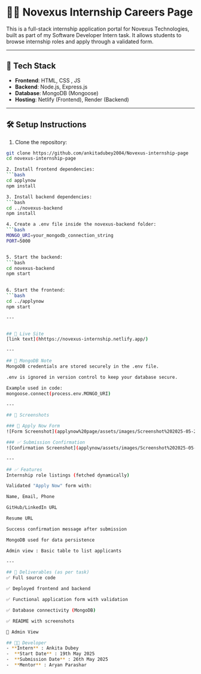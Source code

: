 # 🧑‍💻 Novexus Internship Careers Page

This is a full-stack internship application portal for Novexus Technologies, built as part of my Software Developer Intern task. It allows students to browse internship roles and apply through a validated form.

---

## 🚀 Tech Stack

- **Frontend**: HTML, CSS , JS
- **Backend**: Node.js, Express.js
- **Database**: MongoDB (Mongoose)
- **Hosting**: Netlify (Frontend), Render (Backend)

---

## 🛠️ Setup Instructions

1. Clone the repository:
```bash
git clone https://github.com/ankitadubey2004/Novexus-internship-page
cd novexus-internship-page

2. Install frontend dependencies:
```bash
cd applynow
npm install

3. Install backend dependencies:
```bash
cd ../novexus-backend
npm install

4. Create a .env file inside the novexus-backend folder:
```bash
MONGO_URI=your_mongodb_connection_string
PORT=5000


5. Start the backend:
```bash
cd novexus-backend
npm start
 

6. Start the frontend:
```bash
cd ../applynow
npm start

---


## 🔗 Live Site
[link text](hhttps://novexus-internship.netlify.app/)	

---

## 🔐 MongoDB Note
MongoDB credentials are stored securely in the .env file.

.env is ignored in version control to keep your database secure.

Example used in code:
mongoose.connect(process.env.MONGO_URI)

--- 

## 📸 Screenshots

### 📝 Apply Now Form  
![Form Screenshot](applynow%20page/assets/images/Screenshot%202025-05-23%20131837.png)

### ✅ Submission Confirmation  
![Confirmation Screenshot](applynow/assets/images/Screenshot%202025-05-23%20131904.png)

--- 

## ✅ Features
Internship role listings (fetched dynamically)

Validated "Apply Now" form with:

Name, Email, Phone

GitHub/LinkedIn URL

Resume URL

Success confirmation message after submission

MongoDB used for data persistence

Admin view : Basic table to list applicants 

--- 

## 📂 Deliverables (as per task)
✅ Full source code

✅ Deployed frontend and backend

✅ Functional application form with validation

✅ Database connectivity (MongoDB)

✅ README with screenshots

🔁 Admin View

## 👩‍💻 Developer
- **Intern** : Ankita Dubey
-  **Start Date** : 19th May 2025
-  **Submission Date** : 26th May 2025
-  **Mentor** : Aryan Parashar





